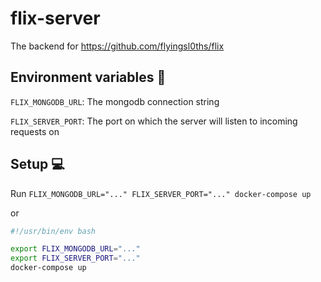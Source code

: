 # flix-server

The backend for https://github.com/flyingsl0ths/flix



## Environment variables :white_square_button:

`FLIX_MONGODB_URL`: The mongodb connection string

`FLIX_SERVER_PORT`: The port on which the server will listen to incoming requests on



## Setup :computer:

Run `FLIX_MONGODB_URL="..." FLIX_SERVER_PORT="..." docker-compose up` 

or

```bash
#!/usr/bin/env bash

export FLIX_MONGODB_URL="..."
export FLIX_SERVER_PORT="..."
docker-compose up
```
